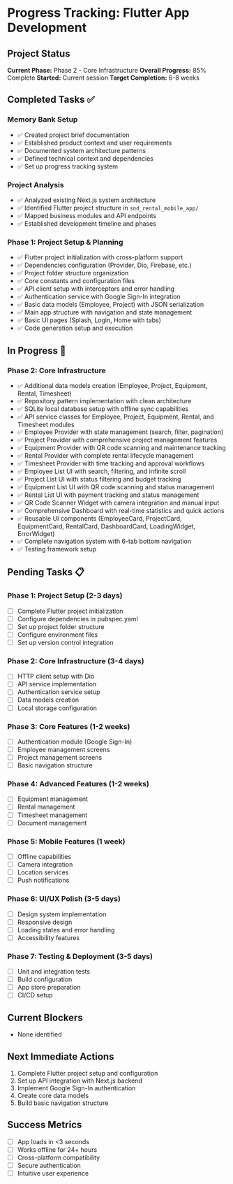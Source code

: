 # Progress Tracking: Flutter App Development

## Project Status
**Current Phase:** Phase 2 - Core Infrastructure
**Overall Progress:** 85% Complete
**Started:** Current session
**Target Completion:** 6-8 weeks

## Completed Tasks ✅

### Memory Bank Setup
- ✅ Created project brief documentation
- ✅ Established product context and user requirements
- ✅ Documented system architecture patterns
- ✅ Defined technical context and dependencies
- ✅ Set up progress tracking system

### Project Analysis
- ✅ Analyzed existing Next.js system architecture
- ✅ Identified Flutter project structure in `snd_rental_mobile_app/`
- ✅ Mapped business modules and API endpoints
- ✅ Established development timeline and phases

### Phase 1: Project Setup & Planning
- ✅ Flutter project initialization with cross-platform support
- ✅ Dependencies configuration (Provider, Dio, Firebase, etc.)
- ✅ Project folder structure organization
- ✅ Core constants and configuration files
- ✅ API client setup with interceptors and error handling
- ✅ Authentication service with Google Sign-In integration
- ✅ Basic data models (Employee, Project) with JSON serialization
- ✅ Main app structure with navigation and state management
- ✅ Basic UI pages (Splash, Login, Home with tabs)
- ✅ Code generation setup and execution

## In Progress 🔄

### Phase 2: Core Infrastructure
- ✅ Additional data models creation (Employee, Project, Equipment, Rental, Timesheet)
- ✅ Repository pattern implementation with clean architecture
- ✅ SQLite local database setup with offline sync capabilities
- ✅ API service classes for Employee, Project, Equipment, Rental, and Timesheet modules
- ✅ Employee Provider with state management (search, filter, pagination)
- ✅ Project Provider with comprehensive project management features
- ✅ Equipment Provider with QR code scanning and maintenance tracking
- ✅ Rental Provider with complete rental lifecycle management
- ✅ Timesheet Provider with time tracking and approval workflows
- ✅ Employee List UI with search, filtering, and infinite scroll
- ✅ Project List UI with status filtering and budget tracking
- ✅ Equipment List UI with QR code scanning and status management
- ✅ Rental List UI with payment tracking and status management
- ✅ QR Code Scanner Widget with camera integration and manual input
- ✅ Comprehensive Dashboard with real-time statistics and quick actions
- ✅ Reusable UI components (EmployeeCard, ProjectCard, EquipmentCard, RentalCard, DashboardCard, LoadingWidget, ErrorWidget)
- ✅ Complete navigation system with 6-tab bottom navigation
- ✅ Testing framework setup

## Pending Tasks 📋

### Phase 1: Project Setup (2-3 days)
- [ ] Complete Flutter project initialization
- [ ] Configure dependencies in pubspec.yaml
- [ ] Set up project folder structure
- [ ] Configure environment files
- [ ] Set up version control integration

### Phase 2: Core Infrastructure (3-4 days)
- [ ] HTTP client setup with Dio
- [ ] API service implementation
- [ ] Authentication service setup
- [ ] Data models creation
- [ ] Local storage configuration

### Phase 3: Core Features (1-2 weeks)
- [ ] Authentication module (Google Sign-In)
- [ ] Employee management screens
- [ ] Project management screens
- [ ] Basic navigation structure

### Phase 4: Advanced Features (1-2 weeks)
- [ ] Equipment management
- [ ] Rental management
- [ ] Timesheet management
- [ ] Document management

### Phase 5: Mobile Features (1 week)
- [ ] Offline capabilities
- [ ] Camera integration
- [ ] Location services
- [ ] Push notifications

### Phase 6: UI/UX Polish (3-5 days)
- [ ] Design system implementation
- [ ] Responsive design
- [ ] Loading states and error handling
- [ ] Accessibility features

### Phase 7: Testing & Deployment (3-5 days)
- [ ] Unit and integration tests
- [ ] Build configuration
- [ ] App store preparation
- [ ] CI/CD setup

## Current Blockers
- None identified

## Next Immediate Actions
1. Complete Flutter project setup and configuration
2. Set up API integration with Next.js backend
3. Implement Google Sign-In authentication
4. Create core data models
5. Build basic navigation structure

## Success Metrics
- [ ] App loads in <3 seconds
- [ ] Works offline for 24+ hours
- [ ] Cross-platform compatibility
- [ ] Secure authentication
- [ ] Intuitive user experience
